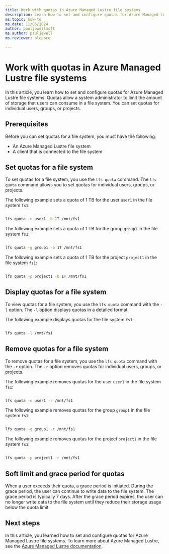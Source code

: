 ```yaml
---
title: Work with quotas in Azure Managed Lustre file systems
description: Learn how to set and configure quotas for Azure Managed Lustre file systems. 
ms.topic: how-to
ms.date: 11/05/2024
author: pauljewellmsft
ms.author: pauljewell
ms.reviewer: blepore

---
```


# Work with quotas in Azure Managed Lustre file systems

In this article, you learn how to set and configure quotas for Azure Managed Lustre file systems. Quotas allow a system administrator to limit the amount of storage that users can consume in a file system. You can set quotas for individual users, groups, or projects.

## Prerequisites

Before you can set quotas for a file system, you must have the following:

- An Azure Managed Lustre file system
- A client that is connected to the file system

## Set quotas for a file system

To set quotas for a file system, you use the `lfs quota` command. The `lfs quota` command allows you to set quotas for individual users, groups, or projects.

The following example sets a quota of 1 TB for the user `user1` in the file system `fs1`:

```bash

lfs quota -u user1 -b 1T /mnt/fs1

```

The following example sets a quota of 1 TB for the group `group1` in the file system `fs1`:

```bash

lfs quota -g group1 -b 1T /mnt/fs1

```

The following example sets a quota of 1 TB for the project `project1` in the file system `fs1`:

```bash

lfs quota -p project1 -b 1T /mnt/fs1

```

## Display quotas for a file system

To view quotas for a file system, you use the `lfs quota` command with the `-l` option. The `-l` option displays quotas in a detailed format.

The following example displays quotas for the file system `fs1`:

```bash

lfs quota -l /mnt/fs1

```

## Remove quotas for a file system

To remove quotas for a file system, you use the `lfs quota` command with the `-r` option. The `-r` option removes quotas for individual users, groups, or projects.

The following example removes quotas for the user `user1` in the file system `fs1`:

```bash

lfs quota -u user1 -r /mnt/fs1

```

The following example removes quotas for the group `group1` in the file system `fs1`:

```bash

lfs quota -g group1 -r /mnt/fs1

```

The following example removes quotas for the project `project1` in the file system `fs1`:

```bash

lfs quota -p project1 -r /mnt/fs1

```

## Soft limit and grace period for quotas

When a user exceeds their quota, a grace period is initiated. During the grace period, the user can continue to write data to the file system. The grace period is typically 7 days. After the grace period expires, the user can no longer write data to the file system until they reduce their storage usage below the quota limit.

## Next steps

In this article, you learned how to set and configure quotas for Azure Managed Lustre file systems. To learn more about Azure Managed Lustre, see the [Azure Managed Lustre documentation]().
